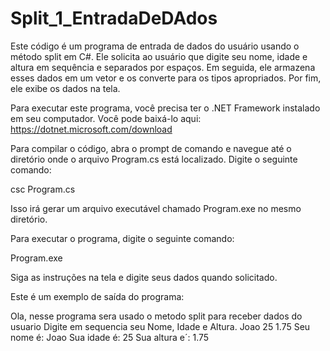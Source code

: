 # Split_1_EntradaDeDAdos
Este código é um programa de entrada de dados do usuário usando o método split em C#. Ele solicita ao usuário que digite seu nome, idade e altura em sequência e separados por espaços. Em seguida, ele armazena esses dados em um vetor e os converte para os tipos apropriados. Por fim, ele exibe os dados na tela.

Para executar este programa, você precisa ter o .NET Framework instalado em seu computador. Você pode baixá-lo aqui: https://dotnet.microsoft.com/download

Para compilar o código, abra o prompt de comando e navegue até o diretório onde o arquivo Program.cs está localizado. Digite o seguinte comando:

csc Program.cs

Isso irá gerar um arquivo executável chamado Program.exe no mesmo diretório.

Para executar o programa, digite o seguinte comando:

Program.exe

Siga as instruções na tela e digite seus dados quando solicitado.

Este é um exemplo de saída do programa:

Ola, nesse programa sera usado o metodo split para receber dados do usuario
Digite em sequencia seu Nome, Idade e Altura.
Joao 25 1.75
Seu nome é: Joao
Sua idade é: 25
Sua altura e´: 1.75


